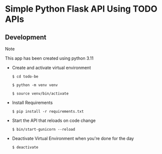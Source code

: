 # Simple Python Flask API Using TODO APIs

## Development

> [!NOTE] 
> This app has been created using python 3.11

- Create and activate virtual environment
    ```console
    $ cd todo-be

    $ python -m venv venv

    $ source venv/bin/activate
    ```

- Install Requirements
    ```console
    $ pip install -r requirements.txt
    ```

- Start the API that reloads on code change
    ```console
    $ bin/start-gunicorn --reload
    ```

- Deactivate Virtual Environment when you're done for the day
    ```console
    $ deactivate
    ```
